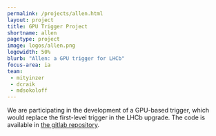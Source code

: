```yaml
---
permalink: /projects/allen.html
layout: project
title: GPU Trigger Project
shortname: allen
pagetype: project
image: logos/allen.png
logowidth: 50%
blurb: "Allen: a GPU trigger for LHCb"
focus-area: ia
team:
 - mityinzer
 - dcraik
 - mdsokoloff
---
```


We are participating in the development of a GPU-based trigger, which would replace the first-level trigger in the LHCb upgrade.
The code is available in [the gitlab repository](https://gitlab.cern.ch/lhcb/Allen).
